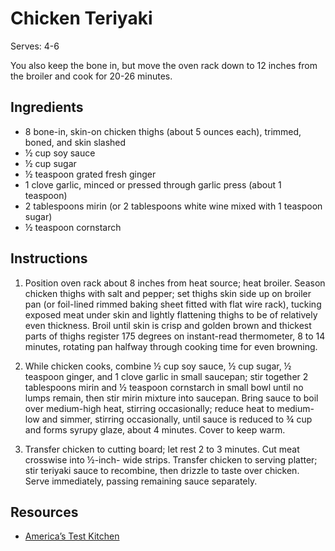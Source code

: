 # Chicken Teriyaki

Serves: 4-6

You also keep the bone in, but move the oven rack down to 12 inches from the broiler and cook for  20-26 minutes.

## Ingredients

* 8 bone-in, skin-on chicken thighs (about 5 ounces each), trimmed, boned, and skin slashed
* ½ cup soy sauce
* ½ cup sugar
* ½ teaspoon grated fresh ginger
* 1 clove garlic, minced or pressed through garlic press (about 1 teaspoon)
* 2 tablespoons mirin (or 2 tablespoons white wine mixed with 1 teaspoon sugar)
* ½ teaspoon cornstarch

## Instructions

1. Position oven rack about 8 inches from heat source; heat broiler. Season chicken thighs with salt and pepper; set thighs skin side up on broiler pan (or foil-lined rimmed baking sheet fitted with flat wire rack), tucking exposed meat under skin and lightly flattening thighs to be of relatively even thickness. Broil until skin is crisp and golden brown and thickest parts of thighs register 175 degrees on instant-read thermometer, 8 to 14 minutes, rotating pan halfway through cooking time for even browning.

2. While chicken cooks, combine ½ cup soy sauce, ½ cup sugar, ½ teaspoon ginger, and 1 clove garlic in small saucepan; stir together 2 tablespoons mirin and ½ teaspoon cornstarch in small bowl until no lumps remain, then stir mirin mixture into saucepan. Bring sauce to boil over medium-high heat, stirring occasionally; reduce heat to medium-low and simmer, stirring occasionally, until sauce is reduced to ¾ cup and forms syrupy glaze, about 4 minutes. Cover to keep warm.

3. Transfer chicken to cutting board; let rest 2 to 3 minutes. Cut meat crosswise into ½-inch- wide strips. Transfer chicken to serving platter; stir teriyaki sauce to recombine, then drizzle to taste over chicken. Serve immediately, passing remaining sauce separately.

## Resources

* [America’s Test Kitchen](https://www.americastestkitchen.com/recipes/1767-chicken-teriyaki)
